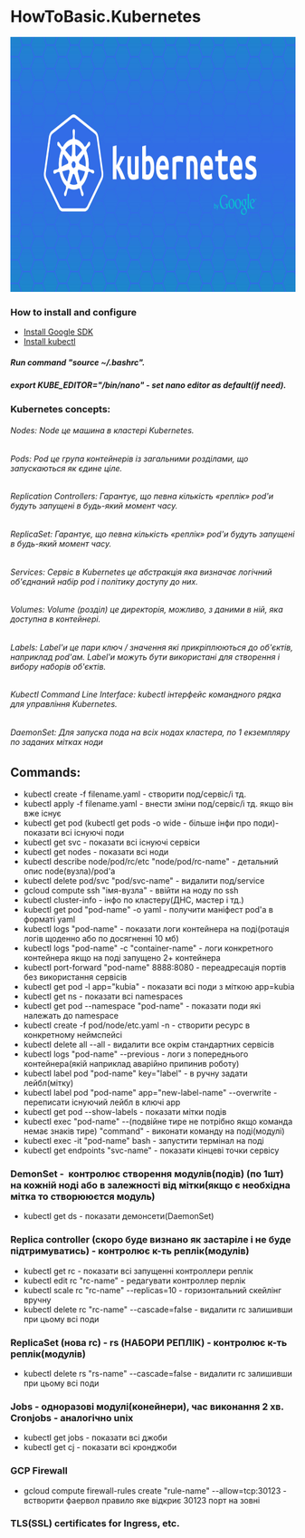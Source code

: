 # HowToBasic.Kubernetes
<p align="center">
  <img width="820" height="450" src="https://github.com/Simp1y/HowToBasic.-Kubernetes/blob/master/img/kubernetes_by_google.jpg">
</p>

### How to install and configure
- [Install Google SDK](https://cloud.google.com/sdk/docs/)
- [Install kubectl](https://kubernetes.io/docs/tasks/tools/install-kubectl/#install-kubectl-on-linux)
##### Run command "source ~/.bashrc".
##### export KUBE_EDITOR="/bin/nano" - set nano editor as default(if need).

### Kubernetes concepts:
###### Nodes: Node це машина в кластері Kubernetes.
###### Pods: Pod це група контейнерів із загальними розділами, що запускаються як єдине ціле.
###### Replication Controllers: Гарантує, що певна кількість «реплік» pod'и будуть запущені в будь-який момент часу.
###### ReplicaSet: Гарантує, що певна кількість «реплік» pod'и будуть запущені в будь-який момент часу.
###### Services: Сервіс в Kubernetes це абстракція яка визначає логічний об'єднаний набір pod і політику доступу до них.
###### Volumes: Volume (розділ) це директорія, можливо, з даними в ній, яка доступна в контейнері.
###### Labels: Label'и це пари ключ / значення які прикріплюються до об'єктів, наприклад pod'ам. Label'и можуть бути використані для створення і вибору наборів об'єктів.
###### Kubectl Command Line Interface: kubectl інтерфейс командного рядка для управління Kubernetes. 
###### DaemonSet: Для запуска пода на всіх нодах кластера, по 1 екземпляру по заданих мітках ноди 
## Commands:

- kubectl create -f filename.yaml - створити под/сервіс/і тд.
- kubectl apply -f filename.yaml - внести зміни под/сервіс/і тд. якщо він вже існує
- kubectl get pod (kubectl get pods -o wide - більше інфи про поди)- показати всі існуючі поди
- kubectl get svc - показати всі існуючі сервіси
- kubectl get nodes - показати всі ноди
- kubectl describe node/pod/rc/etc "node/pod/rc-name" - детальний опис node(вузла)/pod'a
- kubectl delete pod/svc "pod/svc-name" - видалити под/service
- gcloud compute ssh "імя-вузла" - ввійти на ноду по ssh
- kubectl cluster-info - інфо по кластеру(ДНС, мастер і тд.)
- kubectl get pod "pod-name" -o yaml - получити маніфест pod'a в форматі yaml
- kubectl logs "pod-name" - показати логи контейнера на поді(ротація логів щоденно або по досягненні 10 мб)
- kubectl logs "pod-name" -c "container-name" - логи конкретного контейнера якщо на поді запущено 2+ контейнера
- kubectl port-forward "pod-name" 8888:8080 - переадресація портів без використання сервісів
- kubectl get pod -l app="kubia"  - показати всі поди з міткою app=kubia
- kubectl get ns - показати всі namespaces
- kubectl get pod --namespace "pod-name" - показати поди які належать до namespace
- kubectl create -f pod/node/etc.yaml -n <custom-namespace> - створити ресурс в конкретному неймспейсі
- kubectl delete all --all - видалити все окрім стандартних сервісів 
- kubectl logs "pod-name" --previous - логи з попереднього контейнера(якій наприклад аварійно припинив роботу)
- kubectl label pod "pod-name" key="label" - в ручну задати лейбл(мітку)
- kubectl label pod "pod-name" app="new-label-name" --overwrite - переписати існуючий лейбл в ключі app
- kubectl get pod --show-labels - показати мітки подів
- kubectl exec "pod-name" --(подвійне тире не потрібно якщо команда немає знаків тире) "command" - виконати команду на поді(модулі)
- kubectl exec -it "pod-name" bash - запустити термінал на поді
- kubectl get endpoints "svc-name" - показати кінцеві точки сервісу 
### DemonSet -  контролює створення модулів(подів) (по 1шт) на кожній ноді або в залежності від мітки(якщо є необхідна мітка то створююєтся модуль) 
- kubectl get ds - показати демонсети(DaemonSet)  
### Replica controller (скоро буде визнано як застаріле і не буде підтримуватись) - контролює к-ть реплік(модулів)
- kubectl get rc - показати всі запущенні контроллери реплік
- kubectl edit rc "rc-name" - редагувати контроллер перлік
- kubectl scale rc "rc-name" --replicas=10 - горизонтальний скейлінг вручну
- kubectl delete rc "rc-name" --cascade=false - видалити rc залишивши при цьому всі поди

### ReplicaSet (нова rc) - rs (НАБОРИ РЕПЛІК) - контролює к-ть реплік(модулів)
- kubectl delete rs "rs-name" --cascade=false - видалити rc залишивши при цьому всі поди
### Jobs - одноразові модулі(конейнери), час виконання 2 хв. Cronjobs - аналогічно unix
- kubectl get jobs - показати всі джоби
- kubectl get cj - показати всі кронджоби
### GCP Firewall
- gcloud compute firewall-rules create "rule-name" --allow=tcp:30123 - встворити фаервол правило яке відкриє 30123 порт на зовні
### TLS(SSL) certificates for Ingress, etc.

